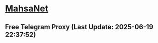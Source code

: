 
# [MahsaNet](https://t.me/mahsa_net)
## Free Telegram Proxy (Last Update: 2025-06-19 22:37:52)

    